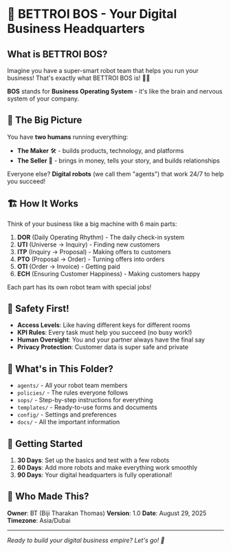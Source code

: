 # 🚀 BETTROI BOS - Your Digital Business Headquarters

## What is BETTROI BOS?

Imagine you have a super-smart robot team that helps you run your business! That's exactly what BETTROI BOS is! 🤖✨

**BOS** stands for **Business Operating System** - it's like the brain and nervous system of your company.

## 🎯 The Big Picture

You have **two humans** running everything:
- **The Maker** 🛠️ - builds products, technology, and platforms
- **The Seller** 💼 - brings in money, tells your story, and builds relationships

Everyone else? **Digital robots** (we call them "agents") that work 24/7 to help you succeed!

## 🏗️ How It Works

Think of your business like a big machine with 6 main parts:

1. **DOR** (Daily Operating Rhythm) - The daily check-in system
2. **UTI** (Universe → Inquiry) - Finding new customers
3. **ITP** (Inquiry → Proposal) - Making offers to customers
4. **PTO** (Proposal → Order) - Turning offers into orders
5. **OTI** (Order → Invoice) - Getting paid
6. **ECH** (Ensuring Customer Happiness) - Making customers happy

Each part has its own robot team with special jobs!

## 🔐 Safety First!

- **Access Levels**: Like having different keys for different rooms
- **KPI Rules**: Every task must help you succeed (no busy work!)
- **Human Oversight**: You and your partner always have the final say
- **Privacy Protection**: Customer data is super safe and private

## 📁 What's in This Folder?

- `agents/` - All your robot team members
- `policies/` - The rules everyone follows
- `sops/` - Step-by-step instructions for everything
- `templates/` - Ready-to-use forms and documents
- `config/` - Settings and preferences
- `docs/` - All the important information

## 🚀 Getting Started

1. **30 Days**: Set up the basics and test with a few robots
2. **60 Days**: Add more robots and make everything work smoothly
3. **90 Days**: Your digital headquarters is fully operational!

## 👥 Who Made This?

**Owner**: BT (Biji Tharakan Thomas)
**Version**: 1.0
**Date**: August 29, 2025
**Timezone**: Asia/Dubai

---

*Ready to build your digital business empire? Let's go! 🚀*
